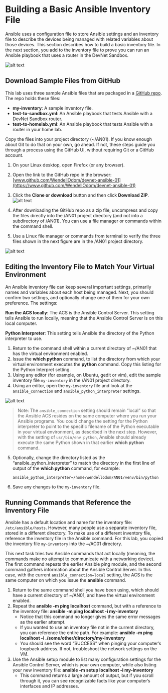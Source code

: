 # Building a Basic Ansible Inventory File

Ansible uses a configuration file to store Ansible settings and an inventory file to describe the devices being managed with related variables about those devices. This section describes how to build a basic inventory file. In the next section, you add to the inventory file to prove you can run an Ansible playbook that uses a router in the DevNet Sandbox.

![alt text](/posts/files/02-ansible-05-home-lab-ansible/assets/images/desktop-5-18.png)

## Download Sample Files from GitHub

This lab uses three sample Ansible files that are packaged in a [GitHub repo](https://www.github.com/WendellOdom/devnet-ansible-01). The repo holds these files:

-   **my-inventory**: A sample inventory file.
-   **test-to-sandbox.yml**: An Ansible playbook that tests Ansible with a DevNet Sandbox router.
-   **test-to-homelab.yml**: An Ansible playbook that tests Ansible with a router in your home lab.

Copy the files into your project directory (~/AN01). If you know enough about Git to do that on your own, go ahead. If not, these steps guide you through a process using the GitHub UI, without requiring Git or a GitHub account.

1.  On your Linux desktop, open Firefox (or any browser).
2.  Open the link to the GitHub repo in the browser: [www.github.com/WendellOdom/devnet-ansible-01](https://www.github.com/WendellOdom/devnet-ansible-01)
3.  Click the **Clone or download** button and then click **Download ZIP**.
![alt text](/posts/files/02-ansible-05-home-lab-ansible/assets/images/desktop-5-19.png)

4.  After downloading the GitHub repo as a zip file, uncompress and copy the files directly into the /AN01 project directory (and not into a subdirectory of /AN01). You can use a file manager or commands within the command shell.

5.  Use a Linux file manager or commands from terminal to verify the three files shown in the next figure are in the /AN01 project directory.

![alt text](/posts/files/02-ansible-05-home-lab-ansible/assets/images/desktop-5-20.png)

## Editing the Inventory File to Match Your Virtual Environment

An Ansible inventory file can keep several important settings, primarily names and variables about each host being managed. Next, you should confirm two settings, and optionally change one of them for your own preference. The settings:

**Run the ACS locally**: The ACS is the Ansible Control Server. This setting tells Ansible to run locally, meaning that the Ansible Control Server is on this local computer.

**Python Interpreter**: This setting tells Ansible the directory of the Python interpreter to use.

1.  Return to the command shell within a current directory of ~/AN01 that has the virtual environment enabled.
2.  Issue the **which python** command, to list the directory from which your virtual environment executes the **python** command. Copy this listing for the Python Interpret setting.
3.  Using any editor (for example, on Ubuntu, gedit or vim), edit the sample inventory file `my-inventory` in the /AN01 project directory.
4.  Using an editor, open the `my-inventory` file and look at the `ansible_connection` and `ansible_python_interpreter` settings.

![alt text](/posts/files/02-ansible-05-home-lab-ansible/assets/images/desktop-5-21.png)

> Note: The `ansible_connection` setting should remain “local” so that the Ansible ACS resides on the same computer where you run your Ansible programs. You could change the setting for the Python interpreter to point to the specific filename of the Python executable in your virtual environment, as described in the next step. However, with the setting of `usr/bin/env python`, Ansible should already execute the same Python shown in that earlier **which python** command.

5.  Optionally, change the directory listed as the “ansible_python_interpreter” to match the directory in the first line of output of the **which python** command, for example:

    ```
    ansible_python_interpreter=/home/wendellodom/AN01/venv/bin/python
    ```

6.  Save any changes to the `my-inventory` file.

## Running Commands that Reference the Inventory File

Ansible has a default location and name for the inventory file: `/etc/ansible/hosts`. However, many people use a separate inventory file, stored in a different directory. To make use of a different inventory file, reference the inventory file in the Ansible command. For this lab, you copied the inventory file `my-inventory` into the ~/AC01 directory.

This next task tries two Ansible commands that act locally (meaning, the commands make no attempt to communicate with a networking device). The first command repeats the earlier Ansible ping module, and the second command gathers information about the Ansible Control Server. In this case, with the current `ansible_connection=local` setting, the ACS is the same computer on which you issue the **ansible** command.

1.  Return to the same command shell you have been using, which should have a current directory of ~/AN01, and have the virtual environment enabled.
2.  Repeat the **ansible -m ping localhost** command, but with a reference to the inventory file:
    **ansible -m ping localhost -i my-inventory**
    -   Notice that this command no longer gives the same error messages as the earlier attempt.
    -   If you wanted to use an inventory file not in the current directory, you can reference the entire path. For example:
        **ansible -m ping localhost -i ./some/other/directory/my-inventory**
    -   You should see the word “SUCCESS” when pinging your computer’s loopback address. If not, troubleshoot the network settings on the VM.
3.  Use the Ansible setup module to list many configuration settings for the Ansible Control Server, which is your own computer, while also listing your new inventory file:
    **ansible -m setup localhost -i my-inventory**
    -   This command returns a large amount of output, but if you scroll through it, you can see recognizable facts like your computer’s interfaces and IP addresses.
